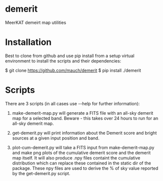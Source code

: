 demerit
=======

MeerKAT demeirt map utilities

# Installation

Best to clone from github and use pip install from a setup virtual environment to install the scripts and their dependencies:

$ git clone https://github.com/mauch/demerit
$ pip install ./demerit

# Scripts

There are 3 scripts (in all cases use --help for further information):

1. make-demerit-map.py will generate a FITS file with an all-sky demerit map for a selected band. Beware - 
	this takes over 24 hours to run for an all-sky demerit map.

2. get-demerit.py will print information about the Demerit score and bright sources at a given input position and band.

3. plot-cum-demerit.py will take a FITS input from make-demerit-map.py and make png plots of the cumulative demerit score
	and the demerit map itself. It will also produce .npy files containt the cumulative distribution which can replace
	these contained in the static dir of the package. These npy files are used to derive the % of sky value reported by
	the get-demerit.py script.
